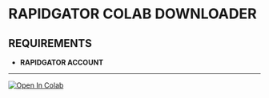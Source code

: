 # RAPIDGATOR COLAB DOWNLOADER
## REQUIREMENTS
- **RAPIDGATOR ACCOUNT**
---
<a href="https://colab.research.google.com/github/javsubs91/RAPIDGATOR-COLAB-DOWNLOADER/blob/main/rapidgator_for_colab.ipynb" target="_parent"><img src="https://colab.research.google.com/assets/colab-badge.svg" alt="Open In Colab"/>
